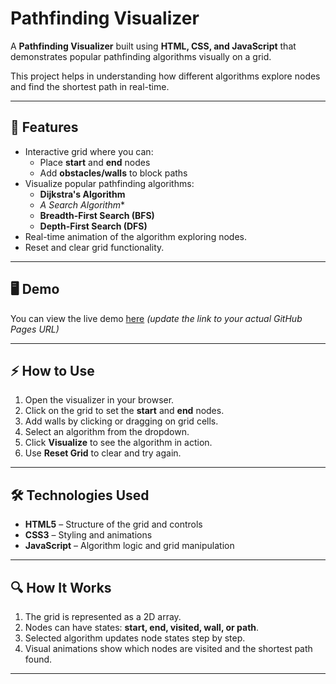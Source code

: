 # Pathfinding Visualizer

A **Pathfinding Visualizer** built using **HTML, CSS, and JavaScript** that demonstrates popular pathfinding algorithms visually on a grid.  

This project helps in understanding how different algorithms explore nodes and find the shortest path in real-time.

---

## 🔹 Features

- Interactive grid where you can:
  - Place **start** and **end** nodes
  - Add **obstacles/walls** to block paths
- Visualize popular pathfinding algorithms:
  - **Dijkstra's Algorithm**
  - **A* Search Algorithm**
  - **Breadth-First Search (BFS)**
  - **Depth-First Search (DFS)**
- Real-time animation of the algorithm exploring nodes.
- Reset and clear grid functionality.

---

## 🖥️ Demo

You can view the live demo [here](https://nikita-saxena391.github.io/Pathfinder-Visualizer/) *(update the link to your actual GitHub Pages URL)*

---

## ⚡ How to Use

1. Open the visualizer in your browser.
2. Click on the grid to set the **start** and **end** nodes.
3. Add walls by clicking or dragging on grid cells.
4. Select an algorithm from the dropdown.
5. Click **Visualize** to see the algorithm in action.
6. Use **Reset Grid** to clear and try again.

---

## 🛠️ Technologies Used

- **HTML5** – Structure of the grid and controls
- **CSS3** – Styling and animations
- **JavaScript** – Algorithm logic and grid manipulation

---

## 🔍 How It Works

1. The grid is represented as a 2D array.
2. Nodes can have states: **start, end, visited, wall, or path**.
3. Selected algorithm updates node states step by step.
4. Visual animations show which nodes are visited and the shortest path found.

---



